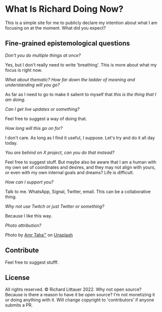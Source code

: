 # What Is Richard Doing Now?

This is a simple site for me to publicly declare my intention about what I am focusing on at the moment. What did you expect?

## Fine-grained epistemological questions

*Don't you do multiple things at once?*

Yes, but I don't really need to write 'breathing'. This is more about what my focus is right now.

*What about thematic? How far down the ladder of meaning and understanding will you go?*

As far as I need to go to make it salient to myself that _this is the thing that I am doing_.

*Can I get live updates or something?*

Feel free to suggest a way of doing that.

*How long will this go on for?*

I don't care. As long as I find it useful, I suppose. Let's try and do it all day today.

*You are behind on X project, can you do that instead?*

Feel free to suggest stuff. But maybe also be aware that I am a human with my own set of coordinates and desires, and they may not align with yours, or even with my own internal goals and dreams? Life is difficult.

*How can I support you?*

Talk to me. WhatsApp, Signal, Twitter, email. This can be a collaborative thing.

*Why not use Twitch or just Twitter or something?*

Because I like this way.

*Photo attribution?*

Photo by <a href="https://unsplash.com/@amr_taha?utm_source=unsplash&utm_medium=referral&utm_content=creditCopyText">Amr Taha™</a> on <a href="https://unsplash.com/?utm_source=unsplash&utm_medium=referral&utm_content=creditCopyText">Unsplash</a>

## Contribute

Feel free to suggest stufff.

## License

All rights reserved. © Richard Littauer 2022. Why not open source? Because is there a reason to have it be open source? I'm not monetizing it or doing anything with it. Will change copyright to 'contributors' if anyone submits a PR.